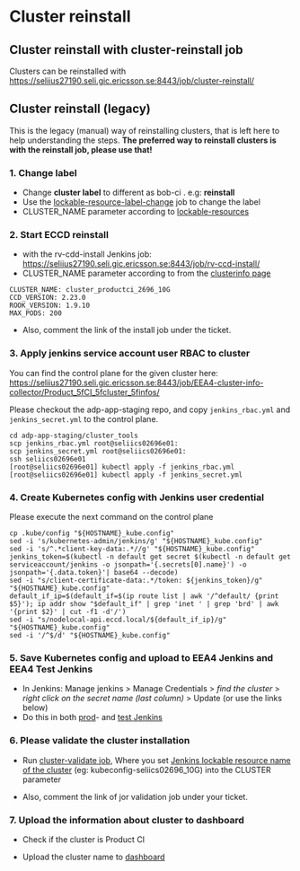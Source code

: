# Cluster reinstall

## Cluster reinstall with cluster-reinstall job

Clusters can be reinstalled with <https://seliius27190.seli.gic.ericsson.se:8443/job/cluster-reinstall/>

## Cluster reinstall (legacy)

This is the legacy (manual) way of reinstalling clusters, that is left here to help understanding the steps. **The preferred way to reinstall clusters is with the reinstall job, please use that!**

### 1. Change label

* Change **cluster label** to different as bob-ci . e.g: **reinstall**
* Use the [lockable-resource-label-change](https://seliius27190.seli.gic.ericsson.se:8443/job/lockable-resource-label-change/) job to change the label
* CLUSTER_NAME parameter according to [lockable-resources](https://seliius27190.seli.gic.ericsson.se:8443/lockable-resources/)

### 2. Start ECCD reinstall

* with the rv-cdd-install Jenkins job: <https://seliius27190.seli.gic.ericsson.se:8443/job/rv-ccd-install/>
* CLUSTER_NAME parameter according to from the [clusterinfo page](https://seliius27190.seli.gic.ericsson.se:8443/job/EEA4-cluster-info-collector/Product_5fCI_5fcluster_5finfos/)

```
CLUSTER_NAME: cluster_productci_2696_10G
CCD_VERSION: 2.23.0
ROOK_VERSION: 1.9.10
MAX_PODS: 200
```

* Also, comment the link of the install job under the ticket.

### 3. Apply jenkins service account user RBAC to cluster

You can find the control plane for the given cluster here: <https://seliius27190.seli.gic.ericsson.se:8443/job/EEA4-cluster-info-collector/Product_5fCI_5fcluster_5finfos/>

Please checkout the adp-app-staging repo, and copy `jenkins_rbac.yml` and `jenkins_secret.yml` to the control plane.

```
cd adp-app-staging/cluster_tools
scp jenkins_rbac.yml root@seliics02696e01:
scp jenkins_secret.yml root@seliics02696e01:
ssh seliics02696e01
[root@seliics02696e01] kubectl apply -f jenkins_rbac.yml
[root@seliics02696e01] kubectl apply -f jenkins_secret.yml
```

### 4. Create Kubernetes config with Jenkins user credential

Please execute the next command on the control plane

```
cp .kube/config "${HOSTNAME}_kube.config"
sed -i 's/kubernetes-admin/jenkins/g' "${HOSTNAME}_kube.config"
sed -i 's/^.*client-key-data:.*//g' "${HOSTNAME}_kube.config"
jenkins_token=$(kubectl -n default get secret $(kubectl -n default get serviceaccount/jenkins -o jsonpath='{.secrets[0].name}') -o jsonpath='{.data.token}'| base64 --decode)
sed -i "s/client-certificate-data:.*/token: ${jenkins_token}/g" "${HOSTNAME}_kube.config"
default_if_ip=$(default_if=$(ip route list | awk '/^default/ {print $5}'); ip addr show "$default_if" | grep 'inet ' | grep 'brd' | awk '{print $2}' | cut -f1 -d'/')
sed -i "s/nodelocal-api.eccd.local/${default_if_ip}/g" "${HOSTNAME}_kube.config"
sed -i '/^$/d' "${HOSTNAME}_kube.config"
```

### 5. Save Kubernetes config and upload to EEA4 Jenkins and EEA4 Test Jenkins

* In Jenkins: Manage jenkins > Manage Credentials > *find the cluster* > *right click on the secret name (last column)* > Update (or use the links below)
* Do this in both [prod](https://seliius27190.seli.gic.ericsson.se:8443/manage/credentials/)- and [test Jenkins](https://seliius27102.seli.gic.ericsson.se:8443/manage/credentials/)

### 6. Please validate the cluster installation

* Run [cluster-validate job](https://seliius27190.seli.gic.ericsson.se:8443/job/cluster-validate/), Where you set [Jenkins lockable resource name of the cluster](https://seliius27190.seli.gic.ericsson.se:8443/lockable-resources/) (eg: kubeconfig-seliics02696_10G) into the CLUSTER parameter

* Also, comment the link of jor validation job under your ticket.

### 7. Upload the information about cluster to dashboard

* Check if the cluster is Product CI

* Upload the cluster name to [dashboard](http://10.223.227.167:61616/swagger-ui/index.html#/cluster-controller/getClusterResources)
